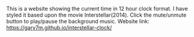This is a website showing the current time in 12 hour clock format.
I have styled it based upon the movie Interstellar(2014).
Click the mute/unmute button to play/pause the background music.
Website link: https://garv7m.github.io/interstellar-clock/
